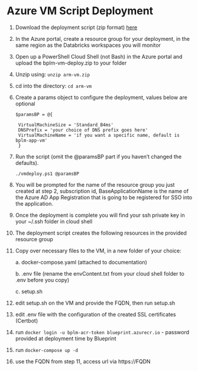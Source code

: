 # Azure VM Script Deployment

1. Download the deployment script (zip format) [here](test.com)

2. In the Azure portal, create a resource group for your deployment, in the same region as the Databricks workspaces you will monitor

3. Open up a PowerShell Cloud Shell (not Bash) in the Azure portal and upload the bplm-vm-deploy.zip to your folder

4. Unzip using: `unzip arm-vm.zip`

5. cd into the directory: `cd arm-vm`

6. Create a params object to configure the deployment, values below are optional
   ```
   $paramsBP = @{
   
    VirtualMachineSize = 'Standard_B4ms'
    DNSPrefix = 'your choice of DNS prefix goes here'
    VirtualMachineName = 'if you want a specific name, default is bplm-app-vm'
    }
    ```
7. Run the script (omit the @paramsBP part if you haven’t changed the defaults).
   
   `./vmdeploy.ps1 @paramsBP`

8. You will be prompted for the name of the resource group you just created at step 2, subscription id, BaseApplicationName is the name of the Azure AD App Registration that is going to be registered for SSO into the application. 

9. Once the deployment is complete you will find your ssh private key in your ~/.ssh folder in cloud shell

10. The deployment script creates the following resources in the provided resource group

11. Copy over necessary files to the VM, in a new folder of your choice:

    a. docker-compose.yaml (attached to documentation)

    b. .env file (rename the envContent.txt from your cloud shell folder to .env before you copy) 

    c. setup.sh

12. edit setup.sh on the VM and provide the FQDN, then run setup.sh 

13. edit .env file with the configuration of the created SSL certificates (Certbot)

14. run `docker login -u bplm-acr-token blueprint.azurecr.io` - password provided at deployment time by Blueprint

15. run `docker-compose up -d`

16. use the FQDN from step 11, access url via https://FQDN
